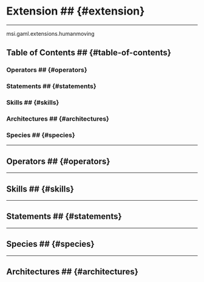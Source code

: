 # Extension ## {#extension}

----

 msi.gaml.extensions.humanmoving

## Table of Contents ## {#table-of-contents}
### Operators ## {#operators}


### Statements ## {#statements}


### Skills ## {#skills}


### Architectures ## {#architectures}



### Species ## {#species}



----

## Operators ## {#operators}
	

----

## Skills ## {#skills}
	

----

## Statements ## {#statements}
		
	
----

## Species ## {#species}
	
	
----

## Architectures  ## {#architectures}
	